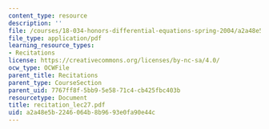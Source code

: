 ```yaml
---
content_type: resource
description: ''
file: /courses/18-034-honors-differential-equations-spring-2004/a2a48e5b2246064b8b9693e0fa90e44c_recitation_lec27.pdf
file_type: application/pdf
learning_resource_types:
- Recitations
license: https://creativecommons.org/licenses/by-nc-sa/4.0/
ocw_type: OCWFile
parent_title: Recitations
parent_type: CourseSection
parent_uid: 7767ff8f-5bb9-5e58-71c4-cb425fbc403b
resourcetype: Document
title: recitation_lec27.pdf
uid: a2a48e5b-2246-064b-8b96-93e0fa90e44c
---
```

